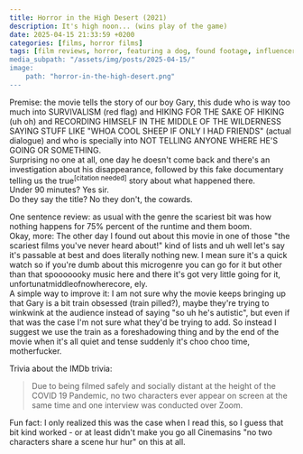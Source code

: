 ```yaml
---
title: Horror in the High Desert (2021)
description: It's high noon... (wins play of the game)
date: 2025-04-15 21:33:59 +0200
categories: [films, horror films]
tags: [film reviews, horror, featuring a dog, found footage, influencers!, lowbudgetcore, middleofnowherecore, wrong place wrong face, they don't say the title]
media_subpath: "/assets/img/posts/2025-04-15/"
image:
    path: "horror-in-the-high-desert.png"
---
```

<span class="reviewsection">Premise:</span> the movie tells the story of our boy Gary, this dude who is way too much into SURVIVALISM (red flag) and HIKING FOR THE SAKE OF HIKING (uh oh) and RECORDING HIMSELF IN THE MIDDLE OF THE WILDERNESS SAYING STUFF LIKE "WHOA COOL SHEEP IF ONLY I HAD FRIENDS" (actual dialogue) and who is specially into NOT TELLING ANYONE WHERE HE'S GOING OR SOMETHING.<br/>Surprising no one at all, one day he doesn't come back and there's an investigation about his disappearance, followed by this fake documentary telling us the true<sup>[citation needed]</sup> story about what happened there.<br/>
<span class="reviewsection">Under 90 minutes?</span> Yes sir.<br/>
<span class="reviewsection">Do they say the title?</span> No they don't, the cowards.

<span class="reviewsection">One sentence review:</span> as usual with the genre the scariest bit was how nothing happens for 75% percent of the runtime and them boom.<br/>
<span class="reviewsection">Okay, more:</span> The other day I found out about this movie in one of those "the scariest films you've never heard about!" kind of lists and uh well let's say it's passable at best and does literally nothing new. I mean sure it's a quick watch so if you're dumb about this microgenre you can go for it but other than that spooooooky music here and there it's got very little going for it, unfortunatmiddleofnowherecore, ely.<br/>
<span class="reviewsection">A simple way to improve it:</span> I am not sure why the movie keeps bringing up that Gary is a bit train obsessed (train pilled?), maybe they're trying to winkwink at the audience instead of saying "so uh he's autistic", but even if that was the case I'm not sure what they'd be trying to add. So instead I suggest we use the train as a foreshadowing thing and by the end of the movie when it's all quiet and tense suddenly it's choo choo time, motherfucker.

<span class="reviewsection">Trivia about the IMDb trivia:</span>
> Due to being filmed safely and socially distant at the height of the COVID 19 Pandemic, no two characters ever appear on screen at the same time and one interview was conducted over Zoom.

Fun fact: I only realized this was the case when I read this, so I guess that bit kind worked - or at least didn't make you go all Cinemasins "no two characters share a scene hur hur" on this at all.